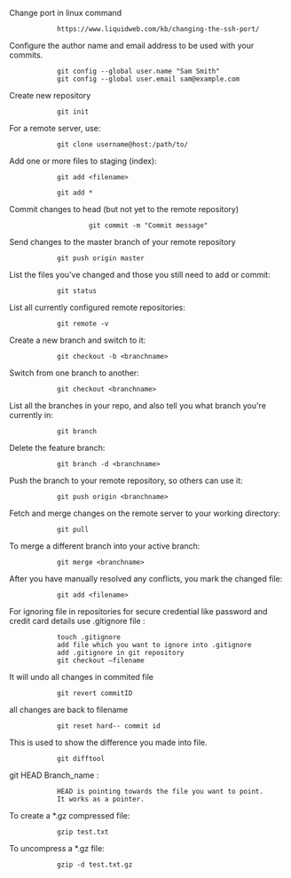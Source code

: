 
Change port in linux command

				https://www.liquidweb.com/kb/changing-the-ssh-port/

Configure the author name and email address to be used with your commits.
		
  				git config --global user.name "Sam Smith"
				git config --global user.email sam@example.com

Create new repository

		  		git init

For a remote server, use:

		  		git clone username@host:/path/to/
				

Add one or more files to staging (index):


		  		git add <filename>

		  		git add *


Commit changes to head (but not yet to the remote repository)

                  		git commit -m "Commit message"


Send changes to the master branch of your remote repository

				git push origin master


List the files you've changed and those you still need to add or commit:

				git status


List all currently configured remote repositories:

				git remote -v


Create a new branch and switch to it:

				git checkout -b <branchname>


Switch from one branch to another:

				git checkout <branchname>


List all the branches in your repo, and also tell you what branch you're currently in:

				git branch

Delete the feature branch:

				git branch -d <branchname>


Push the branch to your remote repository, so others can use it:

				git push origin <branchname>


Fetch and merge changes on the remote server to your working directory:

				git pull


To merge a different branch into your active branch:

				git merge <branchname>


After you have manually resolved any conflicts, you mark the changed file:

				git add <filename>


For ignoring file in repositories for secure credential like password and credit card details use .gitignore file :

				touch .gitignore
				add file which you want to ignore into .gitignore
				add .gitignore in git repository
				git checkout –filename 


It will undo all changes in commited file

				git revert commitID 


all changes are back to filename

				git reset hard-- commit id 


This is used to show the difference you made into file.

				git difftool 


git HEAD Branch_name : 

				HEAD is pointing towards the file you want to point.
				It works as a pointer.


To create a *.gz compressed file:

				gzip test.txt


To uncompress a *.gz file:

				gzip -d test.txt.gz
